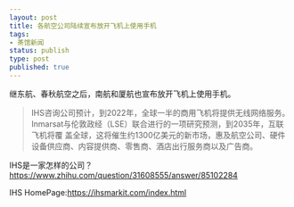 ```yaml
--- 
layout: post
title: 各航空公司陆续宣布放开飞机上使用手机
tags: 
- 茶馆新闻
status: publish
type: post
published: true
---
```


继东航、春秋航空之后，南航和厦航也宣布放开飞机上使用手机。
&nbsp;
> IHS咨询公司预计，到2022年，全球一半的商用飞机将提供无线网络服务。Inmarsat与伦敦政经（LSE）联合进行的一项研究预测，到2035年，互联飞机将覆
盖全球，这将催生约1300亿美元的新市场，惠及航空公司、硬件设备供应商、内容提供商、零售商、酒店出行服务商以及广告商。 

IHS是一家怎样的公司？https://www.zhihu.com/question/31608555/answer/85102284

IHS HomePage:https://ihsmarkit.com/index.html